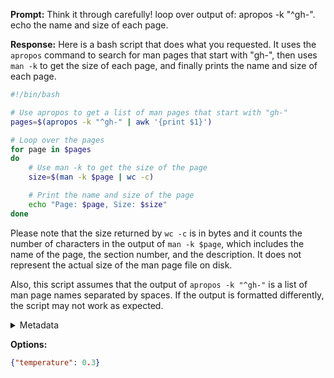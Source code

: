 **Prompt:**
Think it through carefully! loop over output of: apropos -k "^gh-". echo the name and size of each page.

**Response:**
Here is a bash script that does what you requested. It uses the `apropos` command to search for man pages that start with "gh-", then uses `man -k` to get the size of each page, and finally prints the name and size of each page.

```bash
#!/bin/bash

# Use apropos to get a list of man pages that start with "gh-"
pages=$(apropos -k "^gh-" | awk '{print $1}')

# Loop over the pages
for page in $pages
do
    # Use man -k to get the size of the page
    size=$(man -k $page | wc -c)

    # Print the name and size of the page
    echo "Page: $page, Size: $size"
done
```

Please note that the size returned by `wc -c` is in bytes and it counts the number of characters in the output of `man -k $page`, which includes the name of the page, the section number, and the description. It does not represent the actual size of the man page file on disk. 

Also, this script assumes that the output of `apropos -k "^gh-"` is a list of man page names separated by spaces. If the output is formatted differently, the script may not work as expected.

<details><summary>Metadata</summary>

- Duration: 31897 ms
- Datetime: 2023-08-25T13:26:48.285503
- Model: gpt-4-0613

</details>

**Options:**
```json
{"temperature": 0.3}
```

